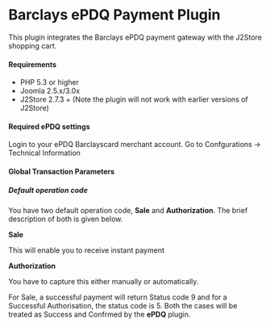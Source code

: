 # Barclays ePDQ Payment Plugin

This plugin integrates the Barclays ePDQ payment gateway with the J2Store shopping cart.

#### Requirements
* PHP 5.3 or higher
* Joomla 2.5.x/3.0x
* J2Store 2.7.3 + (Note the plugin will not work with earlier versions of J2Store)

#### Required ePDQ settings
Login to your ePDQ Barclayscard merchant account.
Go to Confgurations → Technical Information

#### Global Transaction Parameters
##### Default operation code

You have two default operation code, **Sale** and **Authorization**. The brief description of both is given below.

**Sale**

This will enable you to receive instant payment

**Authorization**

You have to capture this either manually or automatically.

For Sale, a successful payment will return Status code 9 and for a Successful Authorisation, the status code is 5. Both the cases will be treated as Success and Confrmed by the **ePDQ** plugin.













